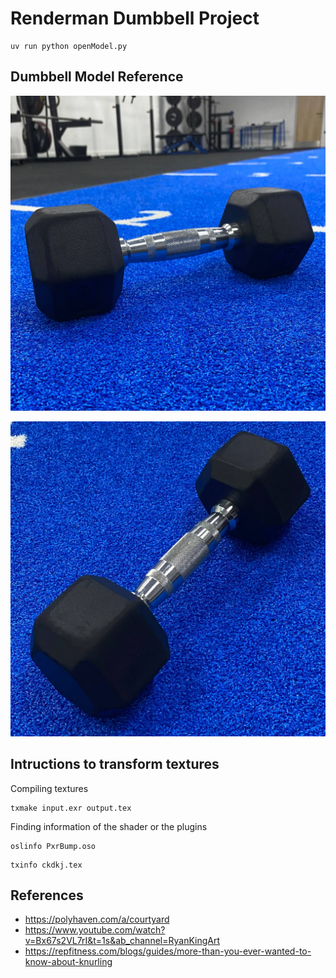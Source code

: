 # Renderman Dumbbell Project

```
uv run python openModel.py
```

## Dumbbell Model Reference

![image](/images/ref1.jpg)

![image](/images/ref2.jpg)


## Intructions to transform textures

Compiling textures
```
txmake input.exr output.tex
```

Finding information of the shader or the plugins 
```
oslinfo PxrBump.oso
```
```
txinfo ckdkj.tex
```



## References
- https://polyhaven.com/a/courtyard
- https://www.youtube.com/watch?v=Bx67s2VL7rI&t=1s&ab_channel=RyanKingArt
- https://repfitness.com/blogs/guides/more-than-you-ever-wanted-to-know-about-knurling

